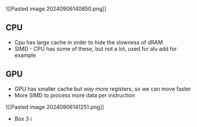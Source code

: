 ![[Pasted image 20240906140850.png]]
## CPU
- Cpu has large cache in order to hide the slowness of dRAM
- SIMD - CPU has some of these, but not a lot, used for alu add for example
## GPU
- GPU has smaller cache but way more registers, so we can move faster
- More SIMD to process more data per instruction

![[Pasted image 20240906141251.png]]
- Box 3 i